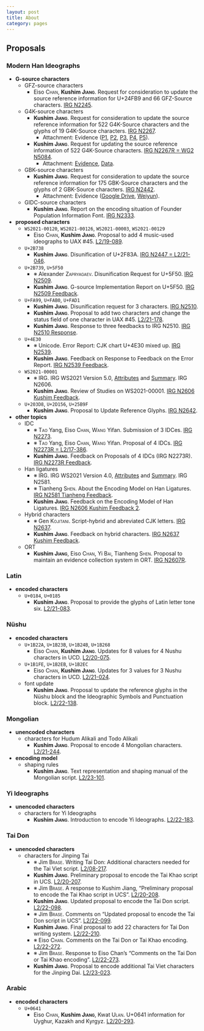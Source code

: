 ```yaml
---
layout: post
title: About
category: pages
---
```


## Proposals

### Modern Han Ideographs

- __G-source characters__
  - GFZ-source characters
    - Eiso <span style="font-variant: small-caps">Chan</span>, __Kushim <span style="font-variant: small-caps">Jiang</span>__. Request for consideration to update the source reference information for U+24FB9 and 66 GFZ-Source characters. [IRG N2245](https://appsrv.cse.cuhk.edu.hk/~irg/irg/irg48/IRGN2245.pdf).
  - G4K-source characters
    - __Kushim <span style="font-variant: small-caps">Jiang</span>__. Request for consideration to update the source reference information for 522 G4K-Source characters and the glyphs of 19 G4K-Source characters. [IRG N2267](https://appsrv.cse.cuhk.edu.hk/~irg/irg/irg49/IRGN2267G4KIssues.pdf).
      - Attachment: Evidence ([P1](https://drive.google.com/open?id=0B2UadUw9e-TmdEMwY0tvcTFnQ3M), [P2](https://drive.google.com/file/d/0B2UadUw9e-TmRG5lS1pRVHVCc3c/view?usp=sharing), [P3](https://drive.google.com/file/d/0B2UadUw9e-TmSFdzSjFHdG5ZVUE/view?usp=sharing), [P4](https://drive.google.com/open?id=0B2UadUw9e-TmdzlTZm5kM3g0dU0), [P5](https://drive.google.com/open?id=0B2UadUw9e-TmTXQtcXdpVmZNTkE)).
    - __Kushim <span style="font-variant: small-caps">Jiang</span>__. Request for updating the source reference information of 522 G4K-Source characters. [IRG N2267R = WG2 N5084](https://unicode.org/wg2/docs/n5084-IRGN2267R_G4K.pdf).
      - Attachment: [Evidence](https://unicode.org/wg2/docs/n5084-IRGN2267R_G4Kattachment.pdf), [Data](https://unicode.org/wg2/docs/n5084-IRGN2267R_G4KTable.xlsx).
  - GBK-source characters
    - __Kushim <span style="font-variant: small-caps">Jiang</span>__. Request for consideration to update the source reference information for 175 GBK-Source characters and the glyphs of 2 GBK-Source characters. [IRG N2442](https://appsrv.cse.cuhk.edu.hk/~irg/irg/irg53/IRGN2442_GBK_issues.pdf).
      - Attachment: Evidence ([Google Drive](https://drive.google.com/file/d/1B2bfJArRossIi7XJHHvgqGz1JCJVnkbP/view?usp=sharing), [Weiyun](https://share.weiyun.com/W9gXEfpI)).
  - GIDC-source characters
    - __Kushim <span style="font-variant: small-caps">Jiang</span>__. Report on the encoding situation of Founder Population Information Font. [IRG N2333](https://appsrv.cse.cuhk.edu.hk/~irg/irg/irg51/IRGN2333FounderFont.pdf).
- __proposed characters__
  - `WS2021-00120`, `WS2021-00126`, `WS2021-00003`, `WS2021-00129`
    - Eiso <span style="font-variant: small-caps">Chan</span>, __Kushim <span style="font-variant: small-caps">Jiang</span>__. Proposal to add 4 music-used ideographs to UAX #45. [L2/19-089](http://www.unicode.org/L2/L2019/19089-uax45music.pdf).
  - `U+2B738`
    - __Kushim <span style="font-variant: small-caps">Jiang</span>__. Disunification of U+2F83A. [IRG N2447 = L2/21-046](https://appsrv.cse.cuhk.edu.hk/~irg/irg/irg53/IRGN2447_2F83A.pdf).
  - `U+2B739`, `U+5F50`
    - ※ Alexander <span style="font-variant: small-caps">Zapryagaev</span>. Disunification Request for U+5F50. [IRG N2509](https://appsrv.cse.cuhk.edu.hk/~irg/irg/irg57/IRGN2509.pdf).
    - __Kushim <span style="font-variant: small-caps">Jiang</span>__. G-source Implementation Report on U+5F50. [IRG N2509 Feedback](https://appsrv.cse.cuhk.edu.hk/~irg/irg/irg58/IRGN2509KushimFeedback.pdf).
  - `U+FA99`, `U+FAB0`, `U+FAD1`
    - __Kushim <span style="font-variant: small-caps">Jiang</span>__. Disunification request for 3 characters. [IRG N2510](https://appsrv.cse.cuhk.edu.hk/~irg/irg/irg57/IRGN2510_Disunify-3-chars.pdf).
    - __Kushim <span style="font-variant: small-caps">Jiang</span>__. Proposal to add two characters and change the status field of one character in UAX #45. [L2/21-178](http://www.unicode.org/L2/L2021/21178-jiang-two-characters.pdf).
    - __Kushim <span style="font-variant: small-caps">Jiang</span>__. Response to three feedbacks to IRG N2510. [IRG N2510 Response](https://appsrv.cse.cuhk.edu.hk/~irg/irg/irg58/IRGN2510_KJresponse.pdf).
  - `U+4E30`
    - ※ Unicode. Error Report: CJK chart U+4E30 mixed up. [IRG N2539](https://appsrv.cse.cuhk.edu.hk/~irg/irg/irg58/IRGN2539_4E30Issue.pdf).
    - __Kushim <span style="font-variant: small-caps">Jiang</span>__. Feedback on Response to Feedback on the Error Report. [IRG N2539 Feedback](https://appsrv.cse.cuhk.edu.hk/~irg/irg/irg58/IRGN2539KushimFeedbck.pdf).
  - `WS2021-00001`
    - ※ IRG. IRG WS2021 Version 5.0, [Attributes](https://appsrv.cse.cuhk.edu.hk/~irg/irg/irg61/IRGN2606WS2021v5.xlsx) and [Summary](https://appsrv.cse.cuhk.edu.hk/~irg/irg/irg61/IRGN2606WS2021v5-import-summary.pdf). IRG N2606.
    - __Kushim <span style="font-variant: small-caps">Jiang</span>__. Review of Studies on WS2021-00001. [IRG N2606 Kushim Feedback](https://appsrv.cse.cuhk.edu.hk/~irg/irg/irg61/IRGN2606KushimFeedback-ws2021-00001.pdf).
  - `U+203D8`, `U+2D156`, `U+25B9F`
    - __Kushim <span style="font-variant: small-caps">Jiang</span>__. Proposal to Update Reference Glyphs. [IRG N2642](https://appsrv.cse.cuhk.edu.hk/~irg/irg/irg61/IRGN2642-update-3-characters.pdf).
- __other topics__
  - IDC
    - ※ <span style="font-variant: small-caps">Tao</span> Yang, Eiso <span style="font-variant: small-caps">Chan</span>, <span style="font-variant: small-caps">Wang</span> Yifan. Submission of 3 IDCes. [IRG N2273](https://appsrv.cse.cuhk.edu.hk/~irg/irg/irg49/IRGN2273Proposed3NewIDCs.pdf).
    - ※ <span style="font-variant: small-caps">Tao</span> Yang, Eiso <span style="font-variant: small-caps">Chan</span>, <span style="font-variant: small-caps">Wang</span> Yifan. Proposal of 4 IDCs. [IRG N2273R = L2/17-386](https://appsrv.cse.cuhk.edu.hk/~irg/irg/irg50/IRGN2273Proposed4NewIDCRevised.pdf).
    - __Kushim <span style="font-variant: small-caps">Jiang</span>__. Feedback on Proposals of 4 IDCs (IRG N2273R). [IRG N2273R Feedback](https://appsrv.cse.cuhk.edu.hk/~irg/irg/irg53/IRGN2273R_Kushim_Feedback.pdf).
  - Han ligatures
    - ※ IRG. IRG WS2021 Version 4.0, [Attributes](https://appsrv.cse.cuhk.edu.hk/~irg/irg/irg59/IRGN2581WS2021v4.0-attributes.xlsx) and [Summary](https://appsrv.cse.cuhk.edu.hk/~irg/irg/irg59/IRGN2581WS2021v4.0-import-summary.pdf). IRG N2581.
    - ※ Tianheng <span style="font-variant: small-caps">Shen</span>. About the Encoding Model on Han Ligatures. [IRG N2581 Tianheng Feedback](https://appsrv.cse.cuhk.edu.hk/~irg/irg/irg60/IRGN2581FeedbackHanLigatures.pdf).
    - __Kushim <span style="font-variant: small-caps">Jiang</span>__. Feedback on the Encoding Model of Han Ligatures. [IRG N2606 Kushim Feedback 2](https://appsrv.cse.cuhk.edu.hk/~irg/irg/irg61/IRGN2606KushimFeedback-cjk-ligature.pdf).
  - Hybrid characters
    - ※ Gen <span style="font-variant: small-caps">Kojitani</span>. Script-hybrid and abreviated CJK letters. [IRG N2637](https://appsrv.cse.cuhk.edu.hk/~irg/irg/irg61/IRGN2637.pdf).
    - __Kushim <span style="font-variant: small-caps">Jiang</span>__. Feedback on hybrid characters. [IRG N2637 Kushim Feedback](https://appsrv.cse.cuhk.edu.hk/~irg/irg/irg61/IRGN2637KushimFeedback-hybrid-cjk.pdf).
  - ORT
    - __Kushim <span style="font-variant: small-caps">Jiang</span>__, Eiso <span style="font-variant: small-caps">Chan</span>, Yi <span style="font-variant: small-caps">Bai</span>, Tianheng <span style="font-variant: small-caps">Shen</span>. Proposal to maintain an evidence collection system in ORT. [IRG N2607R](https://appsrv.cse.cuhk.edu.hk/~irg/irg/irg60/IRGN2607_evidence_collection.pdf).

### Latin

- __encoded characters__
  - `U+0184`, `U+0185`
    - __Kushim <span style="font-variant: small-caps">Jiang</span>__. Proposal to provide the glyphs of Latin letter tone six. [L2/21-083](http://www.unicode.org/L2/L2021/21083-tone-six-glyphs.pdf).

### Nüshu

- __encoded characters__
  - `U+1B22A`, `U+1B23B`, `U+1B24B`, `U+1B268`
    - Eiso <span style="font-variant: small-caps">Chan</span>, __Kushim <span style="font-variant: small-caps">Jiang</span>__. Updates for 8 values for 4 Nushu characters in UCD. [L2/20-075](https://www.unicode.org/L2/L2020/20075-nushu-prop-upd.pdf).
  - `U+1B1FE`, `U+1B2EB`, `U+1B2EC`
    - Eiso <span style="font-variant: small-caps">Chan</span>, __Kushim <span style="font-variant: small-caps">Jiang</span>__. Updates for 3 values for 3 Nushu characters in UCD. [L2/21-024](https://www.unicode.org/L2/L2021/21024-nushu-prop-chg.pdf).
  - font update
    - __Kushim <span style="font-variant: small-caps">Jiang</span>__. Proposal to update the reference glyphs in the Nüshu block and the Ideographic Symbols and Punctuation block. [L2/22-138](http://www.unicode.org/L2/L2022/22138-nushu-font-update.pdf).

### Mongolian

- __unencoded characters__
  - characters for Hudum Alikali and Todo Alikali
    - __Kushim <span style="font-variant: small-caps">Jiang</span>__. Proposal to encode 4 Mongolian characters. [L2/21-244](https://www.unicode.org/L2/L2021/21244-mongolian-add-four.pdf).
- __encoding model__
  - shaping rules
    - __Kushim <span style="font-variant: small-caps">Jiang</span>__. Text representation and shaping manual of the Mongolian script. [L2/23-101](http://www.unicode.org/L2/L2023/23101-mongolian-draft-utn.pdf).

### Yi Ideographs

- __unencoded characters__
  - characters for Yi Ideographs
    - __Kushim <span style="font-variant: small-caps">Jiang</span>__. Introduction to encode Yi Ideographs. [L2/22-183](http://www.unicode.org/L2/L2022/22183-yi-preliminary.pdf).

### Tai Don

- __unencoded characters__
  - characters for Jinping Tai
    - ※ Jim <span style="font-variant: small-caps">Brase</span>. Writing Tai Don: Additional characters needed for the Tai Viet script. [L2/08-217](https://www.unicode.org/L2/L2008/08217-tai-don.pdf).
    - __Kushim <span style="font-variant: small-caps">Jiang</span>__. Preliminary proposal to encode the Tai Khao script in UCS. [L2/20-207](https://www.unicode.org/L2/L2020/20207-tai-khao.pdf).
    - ※ Jim <span style="font-variant: small-caps">Brase</span>. A response to Kushim Jiang, “Preliminary proposal to encode the Tai Khao script in UCS”. [L2/20-208](https://www.unicode.org/L2/L2020/20208-tai-khao-response.pdf).
    - __Kushim <span style="font-variant: small-caps">Jiang</span>__. Updated proposal to encode the Tai Don script. [L2/22-098](http://www.unicode.org/L2/L2022/22098-tai-don.pdf).
    - ※ Jim <span style="font-variant: small-caps">Brase</span>. Comments on “Updated proposal to encode the Tai Don script in UCS”. [L2/22-099](https://www.unicode.org/L2/L2022/22099-tai-don-comment.pdf).
    - __Kushim <span style="font-variant: small-caps">Jiang</span>__. Final proposal to add 22 characters for Tai Don writing system. [L2/22-210](http://www.unicode.org/L2/L2022/22210-tai-don-script.pdf).
    - ※ Eiso <span style="font-variant: small-caps">Chan</span>. Comments on the Tai Don or Tai Khao encoding. [L2/22-272](https://www.unicode.org/L2/L2022/22272-tai-don-comments.pdf).
    - ※ Jim <span style="font-variant: small-caps">Brase</span>. Response to Eiso Chan’s “Comments on the Tai Don or Tai Khao encoding”. [L2/22-273](https://www.unicode.org/L2/L2022/22273-tai-don-cmt-response.pdf).
    - __Kushim <span style="font-variant: small-caps">Jiang</span>__. Proposal to encode additional Tai Viet characters for the Jinping Dai. [L2/23-023](http://www.unicode.org/L2/L2023/23023-add-tai-viet.pdf).

### Arabic

- __encoded characters__
  - `U+0641`
    - Eiso <span style="font-variant: small-caps">Chan</span>, __Kushim <span style="font-variant: small-caps">Jiang</span>__, Kwat <span style="font-variant: small-caps">Ulan</span>. U+0641 information for Uyghur, Kazakh and Kyrgyz. [L2/20-293](https://www.unicode.org/L2/L2020/20293-0641-issue.pdf).
